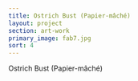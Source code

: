 ```yaml
---
title: Ostrich Bust (Papier-mâché)
layout: project
section: art-work
primary_image: fab7.jpg
sort: 4
---
```


Ostrich Bust (Papier-mâché)
